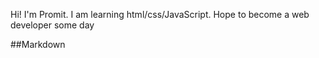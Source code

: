Hi! I'm Promit. I am learning html/css/JavaScript. Hope to become a web developer some day


##Markdown